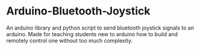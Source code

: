 # Arduino-Bluetooth-Joystick
An arduino library and python script to send bluetooth joystick signals to an arduino. Made for teaching students new to arduino how to build and remotely control one without too much complexity.

